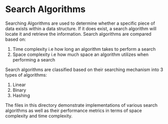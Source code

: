 # Search Algorithms

Searching Algorithms are used to determine whether a specific piece of data exists within
a data structure. If it does exist, a search algorithm will locate it and retrieve the information.
Search algorithms are compared based on:
1. Time complexity i.e how long an algorithm takes to perform a search
2. Space complexity i.e how much space an algorithm utilizes when performing a search

Search algorithms are classified based on their searching mechanism into 3 types of algorithms:
1. Linear
2. Binary
3. Hashing

The files in this directory demonstrate implementations of various search algorithms
as well as their performance metrics in terms of space complexity and time complexity.
